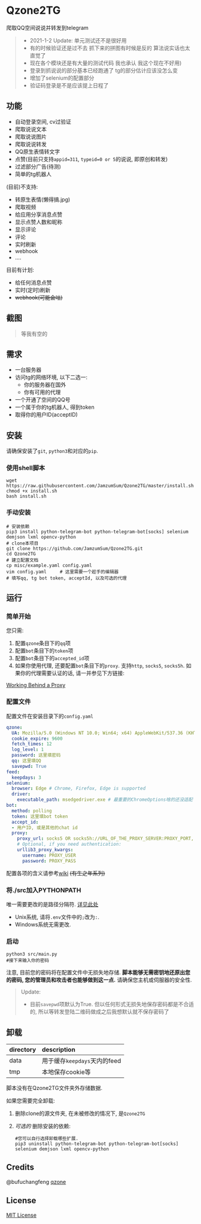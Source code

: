 # Qzone2TG

爬取QQ空间说说并转发到telegram

> - 2021-1-2 Update: 单元测试还不是很好用
> - 有的时候验证还是过不去 抓下来的拼图有时候是反的 算法说实话也太直觉了
> - 现在各个模块还是有大量的测试代码 我也承认 我这个现在不好用)
> - 登录到抓说说的部分基本已经跑通了 tg的部分估计应该没怎么变
> - 增加了selenium的配置部分
> - 验证码登录是不是应该提上日程了
## 功能

* 自动登录空间, cv过验证
* 爬取说说文本
* 爬取说说图片
* 爬取说说转发
* QQ原生表情转文字
* 点赞(目前只支持`appid=311`, `typeid=0 or 5`的说说, 即原创和转发)
* 过滤部分广告(待测)
* 简单的tg机器人

(目前)不支持:

* 转原生表情(懒得搞.jpg)
* 爬取视频
* 给应用分享消息点赞
* 显示点赞人数和昵称
* 显示评论
* 评论
* 实时刷新
* webhook
* ....

目前有计划:

* 给任何消息点赞
* 实时(定时)刷新
* ~~webhook(可能会咕)~~

## 截图

> 等我有空的

## 需求

* 一台服务器
* 访问tg的网络环境, 以下二选一:
  * 你的服务器在国外
  * 你有可用的代理
* 一个开通了空间的QQ号
* 一个属于你的tg机器人, 得到token
* 取得你的用户ID(acceptID)

## 安装

请确保安装了`git`, `python3`和对应的`pip`.

### 使用shell脚本

``` shell
wget https://raw.githubusercontent.com/JamzumSum/Qzone2TG/master/install.sh
chmod +x install.sh
bash install.sh
```

### 手动安装

``` shell
# 安装依赖
pip3 install python-telegram-bot python-telegram-bot[socks] selenium demjson lxml opencv-python
# clone本项目
git clone https://github.com/JamzumSum/Qzone2TG.git
cd Qzone2TG
# 建立配置文档
cp misc/example.yaml config.yaml
vim config.yaml     # 这里需要一个趁手的编辑器
# 填写qq, tg bot token, acceptId, 以及可选的代理
```

## 运行

### 简单开始

您只需:

1. 配置`qzone`条目下的`qq`项
2. 配置`bot`条目下的`token`项
3. 配置`bot`条目下的`accepted_id`项
4. 如果你使用代理, 还要配置`bot`条目下的`proxy`. 支持`http`, `socks5`, `socks5h`. 如果你的代理需要认证的话, 请一并参见下方链接:

[Working Behind a Proxy][1]
### 配置文件

配置文件在安装目录下的`config.yaml`

``` yaml
qzone:
  UA: Mozilla/5.0 (Windows NT 10.0; Win64; x64) AppleWebKit/537.36 (KHTML, like Gecko) Chrome/87.0.4280.88 Safari/537.36 Edg/87.0.664.66
  cookie_expire: 9600
  fetch_times: 12
  log_level: 1
  password: 这里填密码
  qq: 这里填QQ
  savepwd: True
feed:
  keepdays: 3
selenium:
  browser: Edge # Chrome, Firefox, Edge is supported
  driver:
    executable_path: msedgedriver.exe # 最重要的ChromeOptions啥的还没适配 这个主要是填构造函数用的
bot:
  method: polling
  token: 这里填bot token
  accept_id:
  - 用户ID, 或是其他的chat id
  proxy:
    proxy_url: socks5 OR socks5h://URL_OF_THE_PROXY_SERVER:PROXY_PORT,
    # Optional, if you need authentication:
    urllib3_proxy_kwargs: 
      username: PROXY_USER
      password: PROXY_PASS
```
配置各项的含义请参考[wiki](https://github.com/JamzumSum/Qzone2TG/wiki/%E9%85%8D%E7%BD%AE%E6%96%87%E6%A1%A3)
~~(有生之年系列)~~
### 将./src加入PYTHONPATH

唯一需要更改的是路径分隔符. [详见此处][2]
  - Unix系统, 请将`.env`文件中的`;`改为`:`. 
  - Windows系统无需更改. 

### 启动

``` shell
python3 src/main.py
#接下来输入你的密码
```

注意, 目前您的密码将在配置文件中无损失地存储. __脚本能够无需密钥地还原出您的密码, 您的管理员和攻击者也能够做到这一点.__ 请确保您主机或伺服器的安全性. 

> Update: 
> - 目前`savepwd`项默认为True. 但以任何形式无损失地保存密码都是不合适的, 所以等转发登陆二维码做成之后我想默认就不保存密码了

## 卸载

|directory  |description  |
|:----------|:------------|
|data       |用于缓存`keepdays`天内的feed|
|tmp        |本地保存cookie等|

脚本没有在Qzone2TG文件夹外存储数据. 

如果您需要完全卸载:
1. 删除clone的源文件夹, 在未被修改的情况下, 是`Qzone2TG`
2. _可选的_  删除安装的依赖:

    ``` shell
    #您可以自行选择卸载哪些扩展.
    pip3 uninstall python-telegram-bot python-telegram-bot[socks] selenium demjson lxml opencv-python
    ```

## Credits

@bufuchangfeng [qzone](https://github.com/bufuchangfeng/qzone/blob/master/qzone_with_code.py)

## License

[MIT License](https://github.com/JamzumSum/Qzone2TG/blob/master/LICENSE)

[1]: https://github.com/python-telegram-bot/python-telegram-bot/wiki/Working-Behind-a-Proxy "Working Behind a Proxy"
[2]: https://code.visualstudio.com/docs/python/environments#_environment-variable-definitions-file "Use of the PYTHONPATH variable"